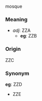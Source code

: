 mosque
### Meaning
+ _adj_: ZZA
    + __eg__: ZZB

### Origin

ZZC

### Synonym

__eg__: ZZD

+ ZZE


